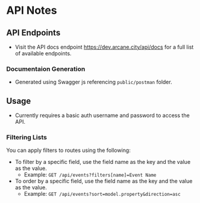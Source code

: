 # API Notes

## API Endpoints
- Visit the API docs endpoint https://dev.arcane.city/api/docs for a full list of available endpoints.

### Documentaion Generation
- Generated using Swagger js referencing `public/postman` folder.

## Usage
- Currently requires a basic auth username and password to access the API.

### Filtering Lists
You can apply filters to routes using the following:

- To filter by a specific field, use the field name as the key and the value as the value.
  - Example: `GET /api/events?filters[name]=Event Name`
- To order by a specific field, use the field name as the key and the value as the value.
  - Example: `GET /api/events?sort=model.property&direction=asc`

